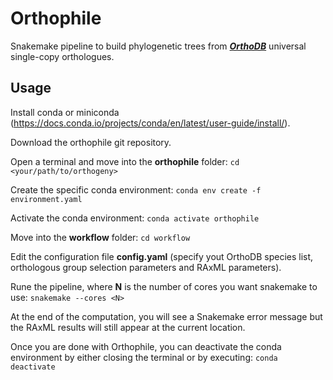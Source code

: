 # Orthophile

Snakemake pipeline to build phylogenetic trees from ***[OrthoDB](https://www.orthodb.org/)*** universal single-copy orthologues.


## Usage

Install conda or miniconda (https://docs.conda.io/projects/conda/en/latest/user-guide/install/).

Download the orthophile git repository.

Open a terminal and move into the **orthophile** folder:
`cd <your/path/to/orthogeny>`

Create the specific conda environment:
`conda env create -f environment.yaml`

Activate the conda environment:
`conda activate orthophile`

Move into the **workflow** folder:
`cd workflow`

Edit the configuration file **config.yaml** (specify yout OrthoDB species list, orthologous group selection parameters and RAxML parameters).

Rune the pipeline, where **N** is the number of cores you want snakemake to use:
`snakemake --cores <N>`

At the end of the computation, you will see a Snakemake error message but the RAxML results will still appear at the current location.

Once you are done with Orthophile, you can deactivate the conda environment by either closing the terminal or by executing:
`conda deactivate`
